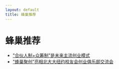 ```yaml
---
layout: default
title: 蜂巢推荐
---
```

# 蜂巢推荐

- ["合伙人制+众筹制”是未来主流创业模式](http://mp.weixin.qq.com/s?__biz=MzA5MTU1NTU2OQ==&mid=206264664&idx=3&sn=9050dad37cc1ff6b910578e7e4146810&scene=1)
- ["蜂巢聚创”亮相北大大纽约校友会创业俱乐部交流会](http://mp.weixin.qq.com/s?__biz=MzA5MTU1NTU2OQ==&mid=206202379&idx=1&sn=b84f7620e7bfd5c4c8baca94d411bcc6&scene=4)
